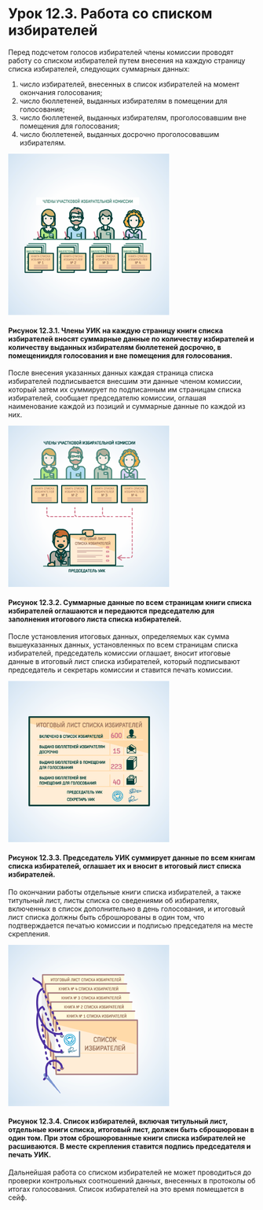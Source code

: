 # Урок 12.3. Работа со списком избирателей

Перед подсчетом голосов избирателей члены комиссии проводят работу со списком избирателей путем внесения на каждую страницу списка избирателей, следующих суммарных данных:

1. число избирателей, внесенных в список избирателей на момент окончания голосования;
2. число бюллетеней, выданных избирателям в помещении для голосования;
3. число бюллетеней, выданных избирателям, проголосовавшим вне помещения для голосования;
4. число бюллетеней, выданных досрочно проголосовавшим избирателям.

![Рисунок 12.3.1](12.3.1.png)

#### Рисунок 12.3.1. Члены УИК на каждую страницу книги списка избирателей вносят суммарные данные по количеству избирателей и количеству выданных избирателям бюллетеней досрочно, в помещениидля голосования и вне помещения для голосования.

После внесения указанных данных каждая страница списка избирателей подписывается внесшим эти данные членом комиссии, который затем их суммирует по подписанным им страницам списка избирателей, сообщает председателю комиссии, оглашая наименование каждой из позиций и суммарные данные по каждой из них.

![Рисунок 12.3.2](12.3.2.png)

#### Рисунок 12.3.2. Суммарные данные по всем страницам книги списка избирателей оглашаются и передаются председателю для заполнения итогового листа списка избирателей.

После установления итоговых данных, определяемых как сумма вышеуказанных данных, установленных по всем страницам списка избирателей, председатель комиссии оглашает, вносит итоговые данные в итоговый лист списка избирателей, который подписывают председатель и секретарь комиссии и ставится печать комиссии.

![Рисунок 12.3.3](12.3.3.png)

#### Рисунок 12.3.3. Председатель УИК суммирует данные по всем книгам списка избирателей, оглашает их и вносит в итоговый лист списка избирателей.

По окончании работы отдельные книги списка избирателей, а также титульный лист, листы списка со сведениями об избирателях, включенных в список дополнительно в день голосования, и итоговый лист списка должны быть сброшюрованы в один том, что подтверждается печатью комиссии и подписью председателя на месте скрепления.

![Рисунок 12.3.4](12.3.4.png)

#### Рисунок 12.3.4. Список избирателей, включая титульный лист, отдельные книги списка, итоговый лист, должен быть сброшюрован в один том. При этом сброшюрованные книги списка избирателей не расшиваются. В месте скрепления ставится подпись председателя и печать УИК.

Дальнейшая работа со списком избирателей не может проводиться до проверки контрольных соотношений данных, внесенных в протоколы об итогах голосования. Список избирателей на это время помещается в сейф.
